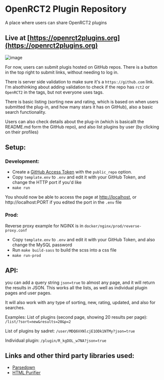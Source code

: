 # OpenRCT2 Plugin Repository
A place where users can share OpenRCT2 plugins

## Live at [https://openrct2plugins.org](https://openrct2plugins.org)

![image](https://user-images.githubusercontent.com/23201434/117683284-4bc90300-b18a-11eb-9508-6bacb918523f.png)

For now, users can submit plugis hosted on GitHub repos. There is a button in the top right to submit links, without needing to log in.

There is server side validation to make sure it's a `https://github.com` link. I'm alsothinking about adding validation to check if the repo has `rct2` or `OpenRCT2` in the tags, but not everyone uses tags.

There is basic listing (sorting new and rating, which is based on when users submitted the plug-in, and how many stars it has on GitHub), also a basic search functionality.

Users can also check details about the plug-in (which is basicallt the README.md form the GitHub repo), and also list plugins by user (by clicking on their profiles)

## Setup:
### Development:
- Create a [GitHub Access Token](https://help.github.com/en/github/authenticating-to-github/creating-a-personal-access-token-for-the-command-line) with the `public_repo` option.
- Copy `template.env` to `.env` and edit it with your GitHub Token, and change the HTTP port if you'd like
- `make run`

You should now be able to access the page at [http://localhost](http://localhost), or http://localhost:PORT if you edited the port in the `.env` file

### Prod:
Reverse proxy example for NGINX is in `docker/nginx/prod/reverse-proxy.conf`

- Copy `template.env` to `.env` and edit it with your GitHub Token, and also change the MySQL password
- Run `make build-sass` to build the scss into a css file
- `make run-prod`

## API:
you can add a query string `json=true` to almost any page, and it will return the results in JSON.
This works all the lists, as well as individual plugin pages and user pages.

It will also work with any type of sorting, new, rating, updated, and also for searches.

Examples:
List of plugins (second page, showing 20 results per page):
`/list/?sort=new&results=20&p=2`

List of plugins by sadret:
`/user/MDQ6VXNlcjE1ODk1NTMy?json=true`

Individual plugin:
`/plugin/R_kgDOL_w7NA?json=true`

## Links and other third party libraries used:
- [Parsedown](https://github.com/erusev/parsedown)  
- [HTML Purifier](http://htmlpurifier.org/)  

